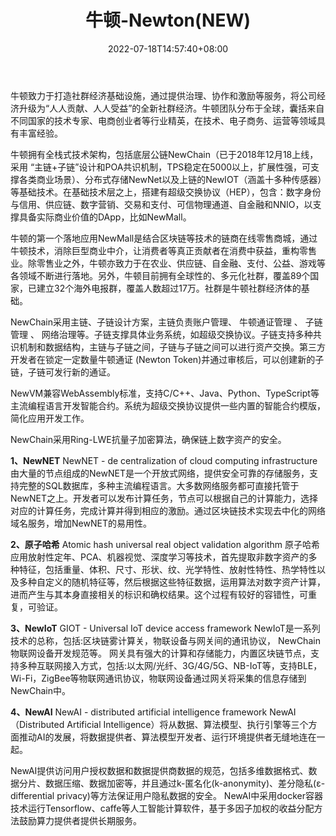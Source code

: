 ﻿---
weight: 
title: "牛顿-Newton(NEW)"
description: "牛顿致力于打造社群经济基础设施，通过提供治理、协作和激励等服务，将公司经济升级为“人人贡献、人人受益”的全新社群经济"
date: 2022-07-18T14:57:40+08:00
lastmod: 2022-07-18T14:57:40+08:00
draft: false
authors: ["Simon"]
featuredImage: "niudun-newtonnew.jpg"
link: "https://www.newtonproject.org/en/"
tags: ["数字代币","牛顿-Newton(NEW)"]
categories: ["navigation"]
navigation: ["数字代币"]
lightgallery: true
toc: true
pinned: false
recommend: false
recommend1: false
---
牛顿致力于打造社群经济基础设施，通过提供治理、协作和激励等服务，将公司经济升级为“人人贡献、人人受益”的全新社群经济。牛顿团队分布于全球，囊括来自不同国家的技术专家、电商创业者等行业精英，在技术、电子商务、运营等领域具有丰富经验。

牛顿拥有全栈式技术架构，包括底层公链NewChain（已于2018年12月18上线，采用 “主链+子链”设计和POA共识机制，TPS稳定在5000以上，扩展性强，可支撑各类商业场景）、分布式存储NewNet以及上链的NewIOT（涵盖十多种传感器）等基础技术。在基础技术层之上，搭建有超级交换协议（HEP），包含：数字身份与信用、供应链、数字营销、交易和支付、可信物理通道、自金融和NNIO，以支撑具备实际商业价值的DApp，比如NewMall。

牛顿的第一个落地应用NewMall是结合区块链等技术的链商在线零售商城，通过牛顿技术，消除巨型商业中介，让消费者等真正贡献者在消费中获益，重构零售业。除零售业之外，牛顿亦致力于在农业、供应链、自金融、支付、公益、游戏等各领域不断进行落地。另外，牛顿目前拥有全球性的、多元化社群，覆盖89个国家，已建立32个海外电报群，覆盖人数超过17万。社群是牛顿社群经济体的基础。

 NewChain采用主链、子链设计方案，主链负责账户管理、 牛顿通证管理 、 子链管理 、 网络治理等。子链支撑具体业务系统，如超级交换协议。子链支持多种共识机制和数据结构，主链与子链之间，子链与子链之间可以进行资产交换。第三方开发者在锁定一定数量牛顿通证 (Newton Token)并通过审核后，可以创建新的子链，子链可发行新的通证。

NewVM兼容WebAssembly标准，支持C/C++、Java、Python、TypeScript等主流编程语言开发智能合约。系统为超级交换协议提供一些内置的智能合约模版，简化应用开发工作。

NewChain采用Ring-LWE抗量子加密算法，确保链上数字资产的安全。

**1、NewNET**
NewNET - de centralization of cloud computing infrastructure
由大量的节点组成的NewNET是一个开放式网络，提供安全可靠的存储服务，支持完整的SQL数据库，多种主流编程语言。大多数网络服务都可直接托管于NewNET之上。开发者可以发布计算任务，节点可以根据自己的计算能力，选择对应的计算任务，完成计算并得到相应的激励。通过区块链技术实现去中化的网络域名服务，增加NewNET的易用性。

**2、原子哈希**
Atomic hash universal real object validation algorithm
原子哈希应用放射性定年、PCA、机器视觉、深度学习等技术，首先提取非数字资产的多种特征，包括重量、体积、尺寸、形状、纹、光学特性、放射性特性、热学特性以及多种自定义的随机特征等，然后根据这些特征数据，运用算法对数字资产计算，进而产生与其本身直接相关的标识和确权结果。这个过程有较好的容错性，可重复，可验证。

**3、NewIoT**
GIOT - Universal IoT device access framework
NewIoT是一系列技术的总称，包括:区块链雾计算关，物联设备与网关间的通讯协议， NewChain物联网设备开发规范等。
网关具有强大的计算和存储能力，内置区块链节点，支持多种互联网接入方式，包括:以太网/光纤、3G/4G/5G、NB-IoT等，支持BLE，Wi-Fi，ZigBee等物联网通讯协议，物联网设备通过网关将采集的信息存储到NewChain中。

**4、NewAI**
NewAI - distributed artificial intelligence framework
NewAI（Distributed Artificial Intelligence）将从数据、算法模型、执行引擎等三个方面推动AI的发展，将数据提供者、算法模型开发者、运行环境提供者无缝地连在一起。

NewAI提供访问用户授权数据和数据提供商数据的规范，包括多维数据格式、数据分片、数据压缩、数据加密等，并且通过k-匿名化(k-anonymity)、差分隐私(ε-differential privacy)等方法保证用户隐私数据的安全。
NewAI中采用docker容器技术运行Tensorflow、caffe等人工智能计算软件，基于多因子加权的收益分配方法鼓励算力提供者提供长期服务。